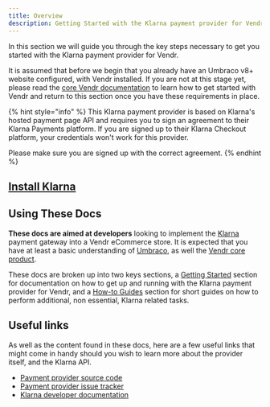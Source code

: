 ```yaml
---
title: Overview
description: Getting Started with the Klarna payment provider for Vendr, the eCommerce solution for Umbraco v8+
---
```


In this section we will guide you through the key steps necessary to get you started with the Klarna payment provider for Vendr.

It is assumed that before we begin that you already have an Umbraco v8+ website configured, with Vendr installed. If you are not at this stage yet, please read the [core Vendr documentation](../../../../../core/) to learn how to get started with Vendr and return to this section once you have these requirements in place.

{% hint style="info" %}
This Klarna payment provider is based on Klarna's hosted payment page API and requires you to sign an agreement to their Klarna Payments platform. If you are signed up to their Klarna Checkout platform, your credentials won't work for this provider.

Please make sure you are signed up with the correct agreement.
{% endhint %}

## [Install Klarna](../install-payment-providers.md)

## Using These Docs

**These docs are aimed at developers** looking to implement the [Klarna](https://www.klarna.com/) payment gateway into a Vendr eCommerce store. It is expected that you have at least a basic understanding of [Umbraco](https://umbraco.com), as well the [Vendr core product](../../../../core/).

These docs are broken up into two keys sections, a [Getting Started](getting-started/) section for documentation on how to get up and running with the Klarna payment provider for Vendr, and a [How-to Guides](how-to-guides/) section for short guides on how to perform additional, non essential, Klarna related tasks.

## Useful links

As well as the content found in these docs, here are a few useful links that might come in handy should you wish to learn more about the provider itself, and the Klarna API.

* [Payment provider source code](https://github.com/vendrhub/vendr-payment-provider-klarna)
* [Payment provider issue tracker](https://github.com/vendrhub/vendr-payment-provider-klarna/issues)
* [Klarna developer documentation](https://developers.klarna.com/)